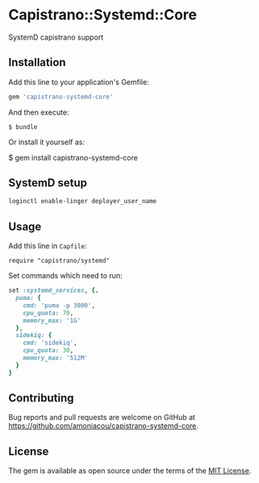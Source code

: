 # Capistrano::Systemd::Core

SystemD capistrano support

## Installation

Add this line to your application's Gemfile:

```ruby
gem 'capistrano-systemd-core'
```

And then execute:

    $ bundle

Or install it yourself as:

$ gem install capistrano-systemd-core

## SystemD setup

```bash
loginctl enable-linger deployer_user_name
```

## Usage

Add this line in `Capfile`:
```
require "capistrano/systemd"
```

Set commands which need to run:

```ruby
set :systemd_services, {.
  puma: {
    cmd: 'puma -p 3000',
    cpu_quota: 70,
    memory_max: '1G'
  },
  sidekiq: {
    cmd: 'sidekiq',
    cpu_quota: 30,
    memory_max: '512M'
  }
}
```

## Contributing

Bug reports and pull requests are welcome on GitHub at https://github.com/amoniacou/capistrano-systemd-core.


## License

The gem is available as open source under the terms of the [MIT License](http://opensource.org/licenses/MIT).

